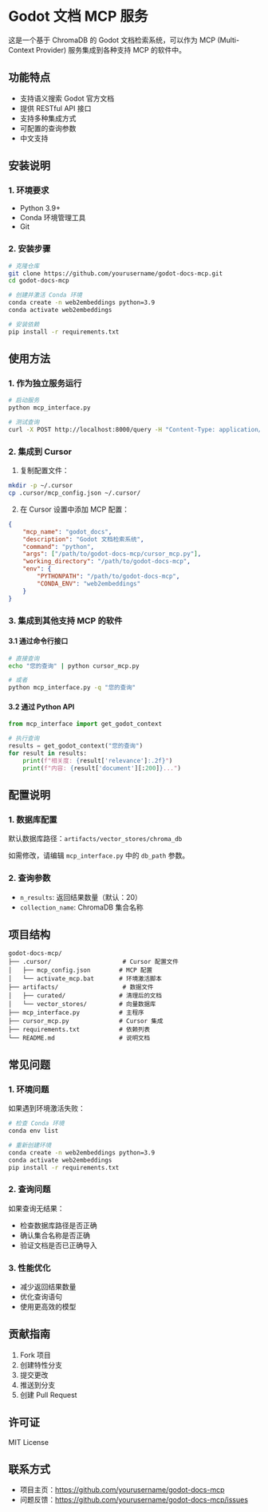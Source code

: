 # Godot 文档 MCP 服务

这是一个基于 ChromaDB 的 Godot 文档检索系统，可以作为 MCP (Multi-Context Provider) 服务集成到各种支持 MCP 的软件中。

## 功能特点

- 支持语义搜索 Godot 官方文档
- 提供 RESTful API 接口
- 支持多种集成方式
- 可配置的查询参数
- 中文支持

## 安装说明

### 1. 环境要求

- Python 3.9+
- Conda 环境管理工具
- Git

### 2. 安装步骤

```bash
# 克隆仓库
git clone https://github.com/yourusername/godot-docs-mcp.git
cd godot-docs-mcp

# 创建并激活 Conda 环境
conda create -n web2embeddings python=3.9
conda activate web2embeddings

# 安装依赖
pip install -r requirements.txt
```

## 使用方法

### 1. 作为独立服务运行

```bash
# 启动服务
python mcp_interface.py

# 测试查询
curl -X POST http://localhost:8000/query -H "Content-Type: application/json" -d '{"query": "如何在 Godot 中创建一个 2D 游戏？"}'
```

### 2. 集成到 Cursor

1. 复制配置文件：
```bash
mkdir -p ~/.cursor
cp .cursor/mcp_config.json ~/.cursor/
```

2. 在 Cursor 设置中添加 MCP 配置：
```json
{
    "mcp_name": "godot_docs",
    "description": "Godot 文档检索系统",
    "command": "python",
    "args": ["/path/to/godot-docs-mcp/cursor_mcp.py"],
    "working_directory": "/path/to/godot-docs-mcp",
    "env": {
        "PYTHONPATH": "/path/to/godot-docs-mcp",
        "CONDA_ENV": "web2embeddings"
    }
}
```

### 3. 集成到其他支持 MCP 的软件

#### 3.1 通过命令行接口

```bash
# 直接查询
echo "您的查询" | python cursor_mcp.py

# 或者
python mcp_interface.py -q "您的查询"
```

#### 3.2 通过 Python API

```python
from mcp_interface import get_godot_context

# 执行查询
results = get_godot_context("您的查询")
for result in results:
    print(f"相关度: {result['relevance']:.2f}")
    print(f"内容: {result['document'][:200]}...")
```

## 配置说明

### 1. 数据库配置

默认数据库路径：`artifacts/vector_stores/chroma_db`

如需修改，请编辑 `mcp_interface.py` 中的 `db_path` 参数。

### 2. 查询参数

- `n_results`: 返回结果数量（默认：20）
- `collection_name`: ChromaDB 集合名称

## 项目结构

```
godot-docs-mcp/
├── .cursor/                    # Cursor 配置文件
│   ├── mcp_config.json        # MCP 配置
│   └── activate_mcp.bat       # 环境激活脚本
├── artifacts/                  # 数据文件
│   ├── curated/               # 清理后的文档
│   └── vector_stores/         # 向量数据库
├── mcp_interface.py           # 主程序
├── cursor_mcp.py              # Cursor 集成
├── requirements.txt           # 依赖列表
└── README.md                  # 说明文档
```

## 常见问题

### 1. 环境问题

如果遇到环境激活失败：
```bash
# 检查 Conda 环境
conda env list

# 重新创建环境
conda create -n web2embeddings python=3.9
conda activate web2embeddings
pip install -r requirements.txt
```

### 2. 查询问题

如果查询无结果：
- 检查数据库路径是否正确
- 确认集合名称是否正确
- 验证文档是否已正确导入

### 3. 性能优化

- 减少返回结果数量
- 优化查询语句
- 使用更高效的模型

## 贡献指南

1. Fork 项目
2. 创建特性分支
3. 提交更改
4. 推送到分支
5. 创建 Pull Request

## 许可证

MIT License

## 联系方式

- 项目主页：https://github.com/yourusername/godot-docs-mcp
- 问题反馈：https://github.com/yourusername/godot-docs-mcp/issues

